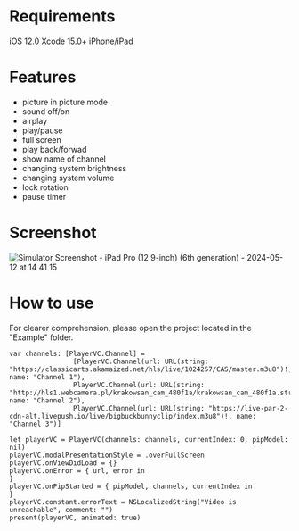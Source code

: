 # Requirements
iOS 12.0
Xcode 15.0+
iPhone/iPad

# Features
- picture in picture mode
- sound off/on
- airplay
- play/pause
- full screen
- play back/forwad
- show name of channel
- changing system brightness
- changing system volume
- lock rotation
- pause timer
  
# Screenshot
![Simulator Screenshot - iPad Pro (12 9-inch) (6th generation) - 2024-05-12 at 14 41 15](https://github.com/IgorFedorchuk/iptv-player/assets/2764603/df6e382f-1d22-4858-8d6a-7d98b930497c)


# How to use
For clearer comprehension, please open the project located in the "Example" folder.
```
var channels: [PlayerVC.Channel] =
                [PlayerVC.Channel(url: URL(string: "https://classicarts.akamaized.net/hls/live/1024257/CAS/master.m3u8")!, name: "Channel 1"),
                PlayerVC.Channel(url: URL(string: "http://hls1.webcamera.pl/krakowsan_cam_480f1a/krakowsan_cam_480f1a.stream/chunks.m3u8")!, name: "Channel 2"),
                PlayerVC.Channel(url: URL(string: "https://live-par-2-cdn-alt.livepush.io/live/bigbuckbunnyclip/index.m3u8")!, name: "Channel 3")]
                
let playerVC = PlayerVC(channels: channels, currentIndex: 0, pipModel: nil)
playerVC.modalPresentationStyle = .overFullScreen
playerVC.onViewDidLoad = {}
playerVC.onError = { url, error in
}
playerVC.onPipStarted = { pipModel, channels, currentIndex in
}
playerVC.constant.errorText = NSLocalizedString("Video is unreachable", comment: "")
present(playerVC, animated: true)
```

